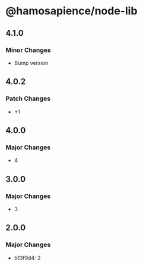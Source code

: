 # @hamosapience/node-lib

## 4.1.0

### Minor Changes

- Bump version

## 4.0.2

### Patch Changes

- +1

## 4.0.0

### Major Changes

- 4

## 3.0.0

### Major Changes

- 3

## 2.0.0

### Major Changes

- b13f9d4: 2
